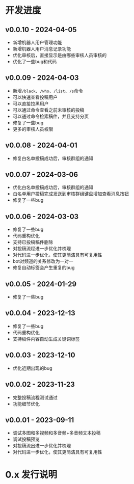# 开发进度

## v0.0.10 - 2024-04-05
* 新增机器人用户管理功能
* 新增机器人用户消息记录功能
* 优化审核后，直接显示是由哪些审核人员审核的
* 优化了一些bug和代码

## v0.0.09 - 2024-04-03
* 新增`/black`、`/who`、`/list`、`/s`命令
* 可以快速查看投稿用户
* 可以直接拉黑用户
* 可以通过命令查看之前未审核的投稿
* 可以通过命令检索稿件，并且支持分页
* 修复了一些bug
* 更多的审核人员权限

## v0.0.08 - 2024-04-01
* 修复白名单投稿成功后，审核群组的通知

## v0.0.07 - 2024-03-06
* 优化白名单投稿成功后，审核群组的通知
* 白名单用户投稿完成发送到审核群组键盘增加查看消息按钮
* 修复了一些bug

## v0.0.06 - 2024-03-03
* 修复了一些bug
* 代码重构优化
* 支持已投稿稿件删除
* 对投稿流程进一步优化并梳理
* 对代码进一步优化，使其更简洁具有可复用性
* bot对频道的关系修改为一对一
* 修复自动标签会产生重复的bug

## v0.0.05 - 2024-01-29
* 修复了一些bug

## v0.0.04 - 2023-12-13
* 修复了一些bug
* 代码重构优化
* 支持稿件内容自动生成关键词标签

## v0.0.03 - 2023-12-10
* 优化近期出现的bug

## v0.0.02 - 2023-11-23
* 完整投稿流程测试通过
* 功能细节优化

## v0.0.01 - 2023-09-11

* 调试多图和多视频和多音频+多音频文本投稿
* 调试投稿预览
* 对投稿流出进一步优化并梳理
* 对代码进一步优化，使其更简洁具有可复用性

# 0.x 发行说明
